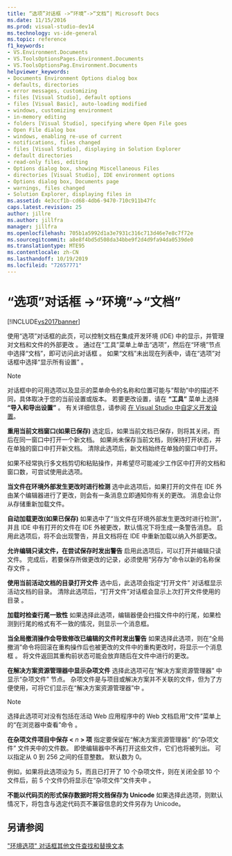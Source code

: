```yaml
---
title: “选项”对话框 ->“环境”->“文档”| Microsoft Docs
ms.date: 11/15/2016
ms.prod: visual-studio-dev14
ms.technology: vs-ide-general
ms.topic: reference
f1_keywords:
- VS.Environment.Documents
- VS.ToolsOptionsPages.Environment.Documents
- VS.ToolsOptionsPag.Environment.Documents
helpviewer_keywords:
- Documents Environment Options dialog box
- defaults, directories
- error messages, customizing
- files [Visual Studio], default options
- files [Visual Basic], auto-loading modified
- windows, customizing environment
- in-memory editing
- folders [Visual Studio], specifying where Open File goes
- Open File dialog box
- windows, enabling re-use of current
- notifications, files changed
- files [Visual Studio], displaying in Solution Explorer
- default directories
- read-only files, editing
- Options dialog box, showing Miscellaneous Files
- directories [Visual Studio], IDE environment options
- Options dialog box, Documents page
- warnings, files changed
- Solution Explorer, displaying files in
ms.assetid: 4e3ccf1b-cd68-4db6-9470-710c911b47fc
caps.latest.revision: 25
author: jillre
ms.author: jillfra
manager: jillfra
ms.openlocfilehash: 705b1a5992d1a3e7931c316c713d46e7e8c7f72e
ms.sourcegitcommit: a8e8f4bd5d508da34bbe9f2d4d9fa94da0539de0
ms.translationtype: MTE95
ms.contentlocale: zh-CN
ms.lasthandoff: 10/19/2019
ms.locfileid: "72657771"
---
```

# <a name="documents-environment-options-dialog-box"></a>“选项”对话框 ->“环境”->“文档”
[!INCLUDE[vs2017banner](../../includes/vs2017banner.md)]

使用“选项”对话框的此页，可以控制文档在集成开发环境 (IDE) 中的显示，并管理对文档和文件的外部更改  。 通过在“工具”菜单上单击“选项”，然后在“环境”节点中选择“文档”，即可访问此对话框     。 如果“文档”未出现在列表中，请在“选项”对话框中选择“显示所有设置”    。

> [!NOTE]
> 对话框中的可用选项以及显示的菜单命令的名称和位置可能与“帮助”中的描述不同，具体取决于您的当前设置或版本。 若要更改设置，请在 **“工具”** 菜单上选择 **“导入和导出设置”** 。 有关详细信息，请参阅 [在 Visual Studio 中自定义开发设置](https://msdn.microsoft.com/22c4debb-4e31-47a8-8f19-16f328d7dcd3)。

 **重用当前文档窗口(如果已保存)** 选定后，如果当前文档已保存，则将其关闭，而后在同一窗口中打开一个新文档。 如果尚未保存当前文档，则保持打开状态，并在单独的窗口中打开新文档。 清除此选项后，新文档始终在单独的窗口中打开。

 如果不经常执行多文档剪切和粘贴操作，并希望尽可能减少工作区中打开的文档和窗口数，可尝试使用此选项。

 **当文件在环境外部发生更改时进行检测** 选中此选项后，如果打开的文件在 IDE 外由某个编辑器进行了更改，则会有一条消息立即通知你有关的更改。 消息会让你从存储重新加载文件。

 **自动加载更改(如果已保存)** 如果选中了“当文件在环境外部发生更改时进行检测”，  并且 IDE 中有打开的文件在 IDE 外被更改，默认情况下将生成一条警告消息。 启用此选项后，将不会出现警告，并且文档将在 IDE 中重新加载以纳入外部更改。

 **允许编辑只读文件，在尝试保存时发出警告** 启用此选项后，可以打开并编辑只读文件。 完成后，若要保存所做更改的记录，必须使用“另存为”命令以新的名称保存文件  。

 **使用当前活动文档的目录打开文件** 选中后，此选项会指定“打开文件”  对话框显示活动文档的目录。 清除此选项后，“打开文件”对话框会显示上次打开文件使用的目录  。

 **加载时检查行尾一致性** 如果选择此选项，编辑器便会扫描文件中的行尾，如果检测到行尾的格式有不一致的情况，则显示一个消息框。

 **当全局撤消操作会导致修改已编辑的文件时发出警告** 如果选择此选项，则在“全局撤消”命令将回滚在重构操作后也被更改的文件中的重构更改时，将显示一个消息框  。 将文件返回其重构前状态可能会放弃随后在文件中进行的更改。

 **在解决方案资源管理器中显示杂项文件** 选择此选项可在“解决方案资源管理器”  中显示“杂项文件”  节点。 杂项文件是与项目或解决方案并不关联的文件，但为了方便使用，可将它们显示在“解决方案资源管理器”中  。

> [!NOTE]
> 选择此选项可对没有包括在活动 Web 应用程序中的 Web 文档启用“文件”菜单上的“在浏览器中查看”命令   。

 **在杂项文件项目中保存 \<** *n* **> 项** 指定要保留在“解决方案资源管理器”  的“杂项文件”  文件夹中的文件数。 即使编辑器中不再打开这些文件，它们也将被列出。 可以指定从 0 到 256 之间的任意整数。 默认数为 0。

 例如，如果将此选项设为 5，而且已打开了 10 个杂项文件，则在关闭全部 10 个文件后，前 5 个文件仍将显示在“杂项文件”文件夹中  。

 **不能以代码页的形式保存数据时将文档保存为 Unicode** 如果选择此选项，则默认情况下，将包含与选定代码页不兼容信息的文件另存为 Unicode。

## <a name="see-also"></a>另请参阅
 ["环境选项" 对话框](../../ide/reference/environment-options-dialog-box.md)[其他文件](../../ide/reference/miscellaneous-files.md)[查找和替换文本](../../ide/finding-and-replacing-text.md)
